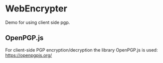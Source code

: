 # WebEncrypter

Demo for using client side pgp. 

## OpenPGP.js 

For client-side PGP encryption/decryption the library OpenPGP.js is used: https://openpgpjs.org/


